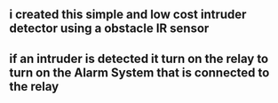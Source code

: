 ## i created this simple and low cost intruder detector using a obstacle IR sensor
## if an intruder is detected it turn on the relay to turn on the Alarm System that is connected to the relay
